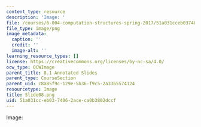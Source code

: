 ```yaml
---
content_type: resource
description: 'Image: '
file: /courses/6-004-computation-structures-spring-2017/51a031cceb0374062aceca0b3802dccf_Slide08.png
file_type: image/png
image_metadata:
  caption: ''
  credit: ''
  image-alt: ''
learning_resource_types: []
license: https://creativecommons.org/licenses/by-nc-sa/4.0/
ocw_type: OCWImage
parent_title: 8.1 Annotated Slides
parent_type: CourseSection
parent_uid: c8a85f9c-129e-5b36-f9c5-2a3365574124
resourcetype: Image
title: Slide08.png
uid: 51a031cc-eb03-7406-2ace-ca0b3802dccf
---
```

Image: 